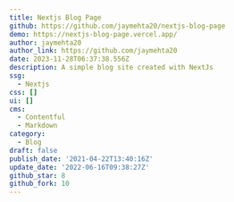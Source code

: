 ```yaml
---
title: Nextjs Blog Page
github: https://github.com/jaymehta20/nextjs-blog-page
demo: https://nextjs-blog-page.vercel.app/
author: jaymehta20
author_link: https://github.com/jaymehta20
date: 2023-11-28T06:37:38.556Z
description: A simple blog site created with NextJs
ssg:
  - Nextjs
css: []
ui: []
cms:
  - Contentful
  - Markdown
category:
  - Blog
draft: false
publish_date: '2021-04-22T13:40:16Z'
update_date: '2022-06-16T09:38:27Z'
github_star: 8
github_fork: 10
---
```

